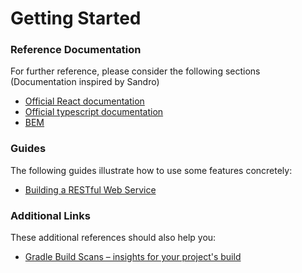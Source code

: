 # Getting Started

### Reference Documentation

For further reference, please consider the following sections (Documentation inspired by Sandro)

* [Official React documentation](https://reactjs.org/)
* [Official typescript documentation](https://www.typescriptlang.org/)
* [BEM](http://getbem.com/introduction/)

### Guides

The following guides illustrate how to use some features concretely:

* [Building a RESTful Web Service](https://spring.io/guides/gs/rest-service/)

### Additional Links

These additional references should also help you:

* [Gradle Build Scans – insights for your project's build](https://scans.gradle.com#gradle)

